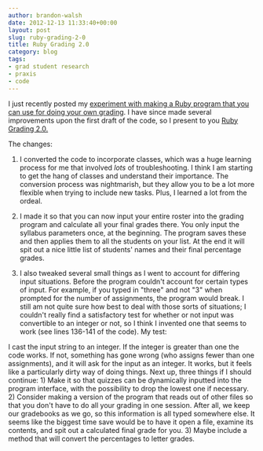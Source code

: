 ```yaml
---
author: brandon-walsh
date: 2012-12-13 11:33:40+00:00
layout: post
slug: ruby-grading-2-0
title: Ruby Grading 2.0
category: blog
tags:
- grad student research
- praxis
- code
---
```


I just recently posted my [experiment with making a Ruby program that you can use for doing your own grading](http://www.scholarslab.org/praxis-program/grading-in-ruby/). I have since made several improvements upon the first draft of the code, so I present to you [Ruby Grading 2.0.](https://github.com/bmw9t/LRTHW/blob/master/other%20stuff/grading2.0.rb)

The changes:

1) I converted the code to incorporate classes, which was a huge learning process for me that involved _lots_ of troubleshooting. I think I am starting to get the hang of classes and understand their importance. The conversion process was nightmarish, but they allow you to be a lot more flexible when trying to include new tasks. Plus, I learned a lot from the ordeal.

2) I made it so that you can now input your entire roster into the grading program and calculate all your final grades there. You only input the syllabus parameters once, at the beginning. The program saves these and then applies them to all the students on your list. At the end it will spit out a nice little list of students' names and their final percentage grades.

3) I also tweaked several small things as I went to account for differing input situations. Before the program couldn't account for certain types of input. For example, if you typed in "three" and not "3" when prompted for the number of assignments, the program would break. I still am not quite sure how best to deal with those sorts of situations; I couldn't really find a satisfactory test for whether or not input was convertible to an integer or not, so I think I invented one that seems to work (see lines 136-141 of the code). My test:

<script src="https://gist.github.com/anonymous/4252685.js"></script>

I cast the input string to an integer. If the integer is greater than one the code works. If not, something has gone wrong (who assigns fewer than one assignments), and it will ask for the input as an integer. It works, but it feels like a particularly dirty way of doing things. Next up, three things if I should continue: 1) Make it so that quizzes can be dynamically inputted into the program interface, with the possibility to drop the lowest one if necessary. 2) Consider making a version of the program that reads out of other files so that you don't have to do all your grading in one session. After all, we keep our gradebooks as we go, so this information is all typed somewhere else. It seems like the biggest time save would be to have it open a file, examine its contents, and spit out a calculated final grade for you. 3) Maybe include a method that will convert the percentages to letter grades.
